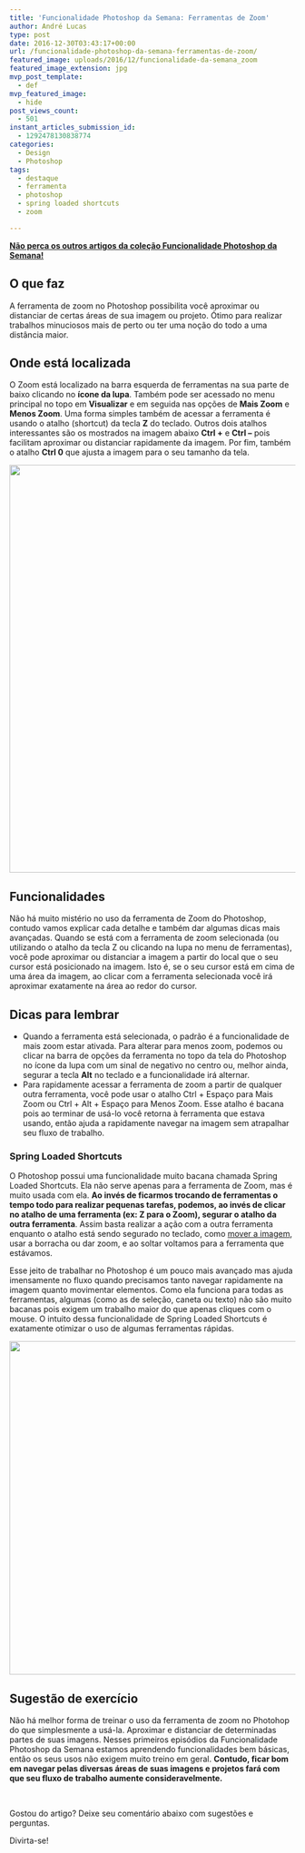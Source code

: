 ```yaml
---
title: 'Funcionalidade Photoshop da Semana: Ferramentas de Zoom'
author: André Lucas
type: post
date: 2016-12-30T03:43:17+00:00
url: /funcionalidade-photoshop-da-semana-ferramentas-de-zoom/
featured_image: uploads/2016/12/funcionalidade-da-semana_zoom
featured_image_extension: jpg
mvp_post_template:
  - def
mvp_featured_image:
  - hide
post_views_count:
  - 501
instant_articles_submission_id:
  - 1292478130838774
categories:
  - Design
  - Photoshop
tags:
  - destaque
  - ferramenta
  - photoshop
  - spring loaded shortcuts
  - zoom

---
```

<a href="https://www.igluonline.com/categories/ferramentas-photoshop/" target="_blank"><strong>Não perca os outros artigos da coleção Funcionalidade Photoshop da Semana!</strong></a>

## O que faz

A ferramenta de zoom no Photoshop possibilita você aproximar ou distanciar de certas áreas de sua imagem ou projeto. Ótimo para realizar trabalhos minuciosos mais de perto ou ter uma noção do todo a uma distância maior.

## Onde está localizada

O Zoom está localizado na barra esquerda de ferramentas na sua parte de baixo clicando no **ícone da lupa**. Também pode ser acessado no menu principal no topo em **Visualizar** e em seguida nas opções de **Mais Zoom** e **Menos Zoom**. Uma forma simples também de acessar a ferramenta é usando o atalho (shortcut) da tecla **Z** do teclado. Outros dois atalhos interessantes são os mostrados na imagem abaixo **Ctrl +** e **Ctrl &#8211;** pois facilitam aproximar ou distanciar rapidamente da imagem. Por fim, também o atalho **Ctrl 0** que ajusta a imagem para o seu tamanho da tela.

<img class=" wp-image-315 aligncenter" src="/images/uploads/2016/12/Screenshot_2-4.jpg" alt="" width="1079" height="719" srcset="/images/uploads/2016/12/Screenshot_2-4.jpg 1122w, /images/uploads/2016/12/Screenshot_2-4-300x200.jpg 300w, /images/uploads/2016/12/Screenshot_2-4-768x512.jpg 768w, /images/uploads/2016/12/Screenshot_2-4-1024x683.jpg 1024w" sizes="(max-width: 1079px) 100vw, 1079px" />

## Funcionalidades

Não há muito mistério no uso da ferramenta de Zoom do Photoshop, contudo vamos explicar cada detalhe e também dar algumas dicas mais avançadas. Quando se está com a ferramenta de zoom selecionada (ou utilizando o atalho da tecla Z ou clicando na lupa no menu de ferramentas), você pode aproximar ou distanciar a imagem a partir do local que o seu cursor está posicionado na imagem. Isto é, se o seu cursor está em cima de uma área da imagem, ao clicar com a ferramenta selecionada você irá aproximar exatamente na área ao redor do cursor.

## Dicas para lembrar

  * Quando a ferramenta está selecionada, o padrão é a funcionalidade de mais zoom estar ativada. Para alterar para menos zoom, podemos ou clicar na barra de opções da ferramenta no topo da tela do Photoshop no ícone da lupa com um sinal de negativo no centro ou, melhor ainda, segurar a tecla **Alt** no teclado e a funcionalidade irá alternar.
  * Para rapidamente acessar a ferramenta de zoom a partir de qualquer outra ferramenta, você pode usar o atalho Ctrl + Espaço para Mais Zoom ou Ctrl + Alt + Espaço para Menos Zoom. Esse atalho é bacana pois ao terminar de usá-lo você retorna à ferramenta que estava usando, então ajuda a rapidamente navegar na imagem sem atrapalhar seu fluxo de trabalho.

### Spring Loaded Shortcuts

O Photoshop possui uma funcionalidade muito bacana chamada Spring Loaded Shortcuts. Ela não serve apenas para a ferramenta de Zoom, mas é muito usada com ela. **Ao invés de ficarmos trocando de ferramentas o tempo todo para realizar pequenas tarefas, podemos, ao invés de clicar no atalho de uma ferramenta (ex: Z para o Zoom), segurar o atalho da outra ferramenta**. Assim basta realizar a ação com a outra ferramenta enquanto o atalho está sendo segurado no teclado, como [mover a imagem][1], usar a borracha ou dar zoom, e ao soltar voltamos para a ferramenta que estávamos.

Esse jeito de trabalhar no Photoshop é um pouco mais avançado mas ajuda imensamente no fluxo quando precisamos tanto navegar rapidamente na imagem quanto movimentar elementos. Como ela funciona para todas as ferramentas, algumas (como as de seleção, caneta ou texto) não são muito bacanas pois exigem um trabalho maior do que apenas cliques com o mouse. O intuito dessa funcionalidade de Spring Loaded Shortcuts é exatamente otimizar o uso de algumas ferramentas rápidas.

<img class=" wp-image-316 aligncenter" src="/images/uploads/2016/12/Screenshot_3-4.jpg" alt="" width="1085" height="588" srcset="/images/uploads/2016/12/Screenshot_3-4.jpg 1919w, /images/uploads/2016/12/Screenshot_3-4-300x163.jpg 300w, /images/uploads/2016/12/Screenshot_3-4-768x417.jpg 768w, /images/uploads/2016/12/Screenshot_3-4-1024x555.jpg 1024w" sizes="(max-width: 1085px) 100vw, 1085px" />

## Sugestão de exercício

Não há melhor forma de treinar o uso da ferramenta de zoom no Photohop do que simplesmente a usá-la. Aproximar e distanciar de determinadas partes de suas imagens. Nesses primeiros episódios da Funcionalidade Photoshop da Semana estamos aprendendo funcionalidades bem básicas, então os seus usos não exigem muito treino em geral. **Contudo, ficar bom em navegar pelas diversas áreas de suas imagens e projetos fará com que seu fluxo de trabalho aumente consideravelmente.**

&nbsp;

Gostou do artigo? Deixe seu comentário abaixo com sugestões e perguntas.

Divirta-se!

 [1]: /funcionalidade-photoshop-da-semana-ferramenta-mover/
